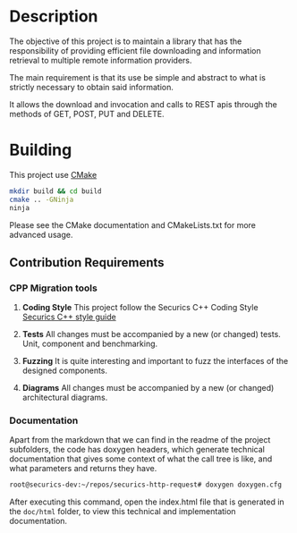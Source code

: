 # Description
The objective of this project is to maintain a library that has the responsibility of providing efficient file downloading and information retrieval to multiple remote information providers.

The main requirement is that its use be simple and abstract to what is strictly necessary to obtain said information.

It allows the download and invocation and calls to REST apis through the methods of GET, POST, PUT and DELETE.


# Building
This project use [CMake](https://cmake.org)
```bash
mkdir build && cd build
cmake .. -GNinja
ninja
```
Please see the CMake documentation and CMakeLists.txt for more advanced usage.


## Contribution Requirements

### CPP Migration tools

1. **Coding Style** This project follow the Securics C++ Coding Style [Securics C++ style guide](https://github.com/wazuh/wazuh/wiki/Coding-style-guide-%28C-plus-plus%29)

2. **Tests** All changes must be accompanied by a new (or changed) tests. Unit, component and benchmarking.

3. **Fuzzing** It is quite interesting and important to fuzz the interfaces of the designed components.

4. **Diagrams** All changes must be accompanied by a new (or changed) architectural diagrams.

### Documentation

Apart from the markdown that we can find in the readme of the project subfolders, the code has doxygen headers, which generate technical documentation that gives some context of what the call tree is like, and what parameters and returns they have.

```bash
root@securics-dev:~/repos/securics-http-request# doxygen doxygen.cfg
```

After executing this command, open the index.html file that is generated in the `doc/html` folder, to view this technical and implementation documentation.

